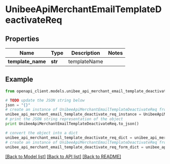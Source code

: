 # UnibeeApiMerchantEmailTemplateDeactivateReq


## Properties

Name | Type | Description | Notes
------------ | ------------- | ------------- | -------------
**template_name** | **str** | templateName | 

## Example

```python
from openapi_client.models.unibee_api_merchant_email_template_deactivate_req import UnibeeApiMerchantEmailTemplateDeactivateReq

# TODO update the JSON string below
json = "{}"
# create an instance of UnibeeApiMerchantEmailTemplateDeactivateReq from a JSON string
unibee_api_merchant_email_template_deactivate_req_instance = UnibeeApiMerchantEmailTemplateDeactivateReq.from_json(json)
# print the JSON string representation of the object
print UnibeeApiMerchantEmailTemplateDeactivateReq.to_json()

# convert the object into a dict
unibee_api_merchant_email_template_deactivate_req_dict = unibee_api_merchant_email_template_deactivate_req_instance.to_dict()
# create an instance of UnibeeApiMerchantEmailTemplateDeactivateReq from a dict
unibee_api_merchant_email_template_deactivate_req_form_dict = unibee_api_merchant_email_template_deactivate_req.from_dict(unibee_api_merchant_email_template_deactivate_req_dict)
```
[[Back to Model list]](../README.md#documentation-for-models) [[Back to API list]](../README.md#documentation-for-api-endpoints) [[Back to README]](../README.md)


